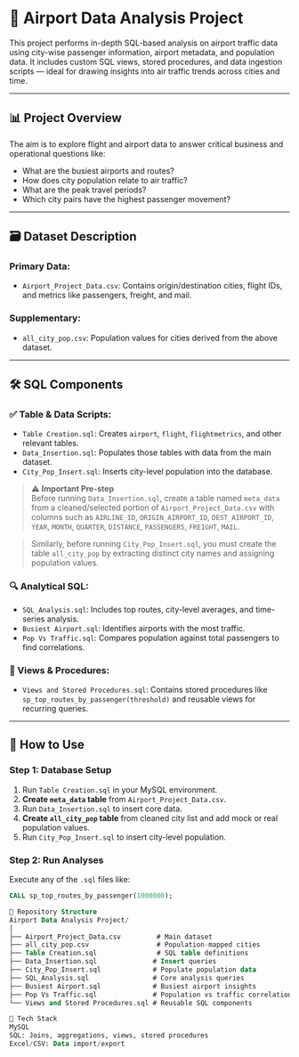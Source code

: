 # 🛫 Airport Data Analysis Project

This project performs in-depth SQL-based analysis on airport traffic data using city-wise passenger information, airport metadata, and population data. It includes custom SQL views, stored procedures, and data ingestion scripts — ideal for drawing insights into air traffic trends across cities and time.

---

## 📊 Project Overview

The aim is to explore flight and airport data to answer critical business and operational questions like:
- What are the busiest airports and routes?
- How does city population relate to air traffic?
- What are the peak travel periods?
- Which city pairs have the highest passenger movement?

---

## 🗃️ Dataset Description

### Primary Data:
- `Airport_Project_Data.csv`: Contains origin/destination cities, flight IDs, and metrics like passengers, freight, and mail.

### Supplementary:
- `all_city_pop.csv`: Population values for cities derived from the above dataset.

---

## 🛠️ SQL Components

### ✅ Table & Data Scripts:
- `Table Creation.sql`: Creates `airport`, `flight`, `flightmetrics`, and other relevant tables.
- `Data_Insertion.sql`: Populates those tables with data from the main dataset.
- `City_Pop_Insert.sql`: Inserts city-level population into the database.

> ⚠️ **Important Pre-step**  
> Before running `Data_Insertion.sql`, create a table named `meta_data` from a cleaned/selected portion of `Airport_Project_Data.csv` with columns such as `AIRLINE_ID`, `ORIGIN_AIRPORT_ID`, `DEST_AIRPORT_ID`, `YEAR`, `MONTH`, `QUARTER`, `DISTANCE`, `PASSENGERS`, `FREIGHT`, `MAIL`.

> Similarly, before running `City_Pop_Insert.sql`, you must create the table `all_city_pop` by extracting distinct city names and assigning population values.

### 🔍 Analytical SQL:
- `SQL_Analysis.sql`: Includes top routes, city-level averages, and time-series analysis.
- `Busiest Airport.sql`: Identifies airports with the most traffic.
- `Pop Vs Traffic.sql`: Compares population against total passengers to find correlations.

### 🧩 Views & Procedures:
- `Views and Stored Procedures.sql`: Contains stored procedures like `sp_top_routes_by_passenger(threshold)` and reusable views for recurring queries.

---

## 🧪 How to Use

### Step 1: Database Setup
1. Run `Table Creation.sql` in your MySQL environment.
2. **Create `meta_data` table** from `Airport_Project_Data.csv`.
3. Run `Data_Insertion.sql` to insert core data.
4. **Create `all_city_pop` table** from cleaned city list and add mock or real population values.
5. Run `City_Pop_Insert.sql` to insert city-level population.

### Step 2: Run Analyses
Execute any of the `.sql` files like:
```sql
CALL sp_top_routes_by_passenger(1000000);

📁 Repository Structure
Airport Data Analysis Project/
│
├── Airport_Project_Data.csv         # Main dataset
├── all_city_pop.csv                 # Population-mapped cities
├── Table Creation.sql               # SQL table definitions
├── Data_Insertion.sql              # Insert queries
├── City_Pop_Insert.sql             # Populate population data
├── SQL_Analysis.sql                # Core analysis queries
├── Busiest Airport.sql             # Busiest airport insights
├── Pop Vs Traffic.sql              # Population vs traffic correlation
└── Views and Stored Procedures.sql # Reusable SQL components

🔧 Tech Stack
MySQL
SQL: Joins, aggregations, views, stored procedures
Excel/CSV: Data import/export
